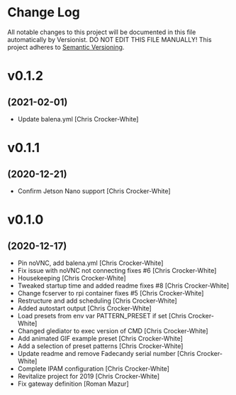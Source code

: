 # Change Log

All notable changes to this project will be documented in this file
automatically by Versionist. DO NOT EDIT THIS FILE MANUALLY!
This project adheres to [Semantic Versioning](http://semver.org/).

# v0.1.2
## (2021-02-01)

* Update balena.yml [Chris Crocker-White]

# v0.1.1
## (2020-12-21)

* Confirm Jetson Nano support [Chris Crocker-White]

# v0.1.0
## (2020-12-17)

* Pin noVNC, add balena.yml [Chris Crocker-White]
* Fix issue with noVNC not connecting fixes #6 [Chris Crocker-White]
* Housekeeping [Chris Crocker-White]
* Tweaked startup time and added readme fixes #8 [Chris Crocker-White]
* Change fcserver to rpi container fixes #5 [Chris Crocker-White]
* Restructure and add scheduling [Chris Crocker-White]
* Added autostart output [Chris Crocker-White]
* Load presets from env var PATTERN_PRESET if set [Chris Crocker-White]
* Changed glediator to exec version of CMD [Chris Crocker-White]
* Add animated GIF example preset [Chris Crocker-White]
* Add a selection of preset patterns [Chris Crocker-White]
* Update readme and remove Fadecandy serial number [Chris Crocker-White]
* Complete IPAM configuration [Chris Crocker-White]
* Revitalize project for 2019 [Chris Crocker-White]
* Fix gateway definition [Roman Mazur]

